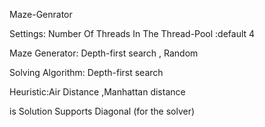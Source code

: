 Maze-Genrator

Settings:
Number Of Threads In The Thread-Pool :default 4

Maze Generator: Depth-first search , Random

Solving Algorithm: Depth-first search

Heuristic:Air Distance ,Manhattan distance

is Solution Supports Diagonal (for the solver) 
